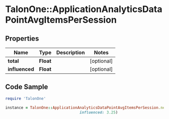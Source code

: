 # TalonOne::ApplicationAnalyticsDataPointAvgItemsPerSession

## Properties

Name | Type | Description | Notes
------------ | ------------- | ------------- | -------------
**total** | **Float** |  | [optional] 
**influenced** | **Float** |  | [optional] 

## Code Sample

```ruby
require 'TalonOne'

instance = TalonOne::ApplicationAnalyticsDataPointAvgItemsPerSession.new(total: 1.25,
                                 influenced: 3.25)
```


